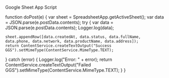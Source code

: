 Google Sheet App Script

function doPost(e) {
var sheet = SpreadsheetApp.getActiveSheet();
var data = JSON.parse(e.postData.contents);
try {
var data = JSON.parse(e.postData.contents);
Logger.log(data);

    sheet.appendRow([data.createdAt, data.status, data.fullName, data.phone, data.network, data.productName, data.address]);
    return ContentService.createTextOutput("Success GGS").setMimeType(ContentService.MimeType.TEXT);

} catch (error) {
Logger.log("Error: " + error);
return ContentService.createTextOutput("Failed GGS").setMimeType(ContentService.MimeType.TEXT);
}
}
